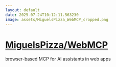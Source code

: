 ```yaml
---
layout: default
date: 2025-07-24T10:12:11.563230
image: assets/MiguelsPizza_WebMCP_cropped.png
---
```


# [MiguelsPizza/WebMCP](https://github.com/MiguelsPizza/WebMCP)

browser-based MCP for AI assistants in web apps
